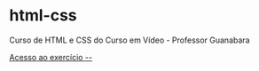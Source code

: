 # html-css
<p> Curso de HTML e CSS do Curso em Vídeo - Professor Guanabara </p>
<p><a href="#"> Acesso ao exercício --</a></p>
